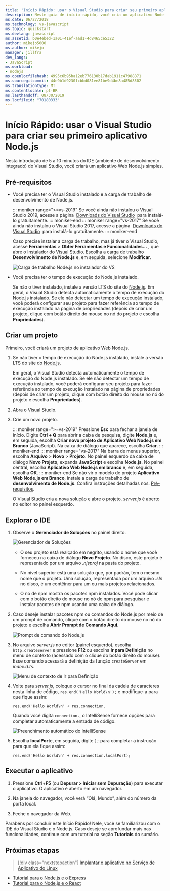 ```yaml
---
title: 'Início Rápido: usar o Visual Studio para criar seu primeiro aplicativo Node.js'
description: Neste guia de início rápido, você cria um aplicativo Node.js no Visual Studio
ms.date: 06/27/2018
ms.technology: vs-javascript
ms.topic: quickstart
ms.devlang: javascript
ms.assetid: b0e4ebed-1a01-41ef-aad1-4d8465ce5322
author: mikejo5000
ms.author: mikejo
manager: jillfra
dev_langs:
- JavaScript
ms.workload:
- nodejs
ms.openlocfilehash: 4995c6b95ba12eb776130b17dab1911c47988871
ms.sourcegitcommit: 44e9b1d9230fcbbd081ee81be9d4be8a485d8502
ms.translationtype: MT
ms.contentlocale: pt-BR
ms.lasthandoff: 08/30/2019
ms.locfileid: "70180333"
---
```

# <a name="quickstart-use-visual-studio-to-create-your-first-nodejs-app"></a>Início Rápido: usar o Visual Studio para criar seu primeiro aplicativo Node.js

Nesta introdução de 5 a 10 minutos do IDE (ambiente de desenvolvimento integrado) do Visual Studio, você criará um aplicativo Web Node.js simples.

## <a name="prerequisites"></a>Pré-requisitos

* Você precisa ter o Visual Studio instalado e a carga de trabalho de desenvolvimento de Node.js.

    ::: moniker range=">=vs-2019"
    Se você ainda não instalou o Visual Studio 2019, acesse a página  [Downloads do Visual Studio](https://visualstudio.microsoft.com/downloads)  para instalá-lo gratuitamente.
    ::: moniker-end
    ::: moniker range="vs-2017"
    Se você ainda não instalou o Visual Studio 2017, acesse a página  [Downloads do Visual Studio](https://visualstudio.microsoft.com/vs/older-downloads/?utm_medium=microsoft&utm_source=docs.microsoft.com&utm_campaign=vs+2017+download)  para instalá-lo gratuitamente.
    ::: moniker-end

    Caso precise instalar a carga de trabalho, mas já tiver o Visual Studio, acesse **Ferramentas** > **Obter Ferramentas e Funcionalidades...** , que abre o Instalador do Visual Studio. Escolha a carga de trabalho **Desenvolvimento de Node.js** e, em seguida, selecione **Modificar**.

    ![Carga de trabalho Node.js no instalador do VS](../ide/media/quickstart-nodejs-workload.png)

* Você precisa ter o tempo de execução do Node.js instalado.

    Se não o tiver instalado, instale a versão LTS do site do [Node.js](https://nodejs.org/en/download/). Em geral, o Visual Studio detecta automaticamente o tempo de execução do Node.js instalado. Se ele não detectar um tempo de execução instalado, você poderá configurar seu projeto para fazer referência ao tempo de execução instalado na página de propriedades (depois de criar um projeto, clique com botão direito do mouse no nó do projeto e escolha **Propriedades**).

## <a name="create-a-project"></a>Criar um projeto

Primeiro, você criará um projeto de aplicativo Web Node.js.

1. Se não tiver o tempo de execução do Node.js instalado, instale a versão LTS do site do [Node.js](https://nodejs.org/en/download/).

    Em geral, o Visual Studio detecta automaticamente o tempo de execução do Node.js instalado. Se ele não detectar um tempo de execução instalado, você poderá configurar seu projeto para fazer referência ao tempo de execução instalado na página de propriedades (depois de criar um projeto, clique com botão direito do mouse no nó do projeto e escolha **Propriedades**).

1. Abra o Visual Studio.

1. Crie um novo projeto.

    ::: moniker range=">=vs-2019"
    Pressione **Esc** para fechar a janela de início. Digite **Ctrl + Q** para abrir a caixa de pesquisa, digite **Node.js** e, em seguida, escolha **Criar novo projeto de Aplicativo Web Node.js em Branco** (JavaScript). Na caixa de diálogo que aparece, escolha **Criar**.
    ::: moniker-end
    ::: moniker range="vs-2017"
    Na barra de menus superior, escolha **Arquivo** > **Novo** > **Projeto**. No painel esquerdo da caixa de diálogo **Novo Projeto**, expanda **JavaScript** e escolha **Node.js**. No painel central, escolha **Aplicativo Web Node.js em branco** e, em seguida, escolha **OK**.
    ::: moniker-end
    Se não vir o modelo de projeto **Aplicativo Web Node.js em Branco**, instale a carga de trabalho de **desenvolvimento de Node.js**. Confira instruções detalhadas nos. [Pré-requisitos](#prerequisites).

    O Visual Studio cria a nova solução e abre o projeto. *server.js* é aberto no editor no painel esquerdo.

## <a name="explore-the-ide"></a>Explorar o IDE

1. Observe o **Gerenciador de Soluções** no painel direito.

   ![Gerenciador de Soluções](../ide/media/quickstart-nodejs-solution-explorer.png)

   - O seu projeto está realçado em negrito, usando o nome que você forneceu na caixa de diálogo **Novo Projeto**. No disco, este projeto é representado por um arquivo *.njsproj* na pasta do projeto.

   - No nível superior está uma solução que, por padrão, tem o mesmo nome que o projeto. Uma solução, representada por um arquivo *.sln* no disco, é um contêiner para um ou mais projetos relacionados.

   - O nó de npm mostra os pacotes npm instalados. Você pode clicar com o botão direito do mouse no nó de npm para pesquisar e instalar pacotes de npm usando uma caixa de diálogo.

1. Caso deseje instalar pacotes npm ou comandos do Node.js por meio de um prompt de comando, clique com o botão direito do mouse no nó do projeto e escolha **Abrir Prompt de Comando Aqui**.

   ![Prompt de comando do Node.js](../ide/media/quickstart-nodejs-command-prompt.png)

1. No arquivo *server.js* no editor (painel esquerdo), escolha `http.createServer` e pressione **F12** ou escolha **Ir para Definição** no menu de contexto (acessado com o clique do botão direito do mouse). Esse comando acessará a definição da função `createServer` em *index.d.ts*.

   ![Menu de contexto de Ir para Definição](../ide/media/quickstart-nodejs-gotodefinition.png)

1. Volte para *server.js*, coloque o cursor no final da cadeia de caracteres nesta linha de código, `res.end('Hello World\n');` e modifique-a para que fique assim:

    `res.end('Hello World\n' + res.connection.`

    Quando você digita `connection.`, o IntelliSense fornece opções para completar automaticamente a entrada de código.

   ![Preenchimento automático do IntelliSense](../ide/media/quickstart-nodejs-intellisense.png)

1. Escolha **localPort**e, em seguida, digite `);` para completar a instrução para que ela fique assim:

    `res.end('Hello World\n' + res.connection.localPort);`

## <a name="run-the-application"></a>Executar o aplicativo

1. Pressione **Ctrl**+**F5** (ou **Depurar > Iniciar sem Depuração**) para executar o aplicativo. O aplicativo é aberto em um navegador.

1. Na janela do navegador, você verá “Olá, Mundo”, além do número da porta local.

1. Feche o navegador da Web.

Parabéns por concluir este Início Rápido! Nele, você se familiarizou com o IDE do Visual Studio e o Node.js. Caso deseje se aprofundar mais nas funcionalidades, continue com um tutorial na seção **Tutoriais** do sumário.

## <a name="next-steps"></a>Próximas etapas

> [!div class="nextstepaction"]
> [Implantar o aplicativo no Serviço de Aplicativo do Linux](../javascript/publish-nodejs-app-azure.md)

- [Tutorial para o Node.js e o Express](../javascript/tutorial-nodejs.md)
- [Tutorial para o Node.js e o React](../javascript/tutorial-nodejs-with-react-and-jsx.md)